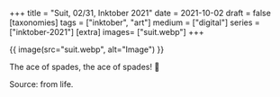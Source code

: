 +++
title = "Suit, 02/31, Inktober 2021"
date = 2021-10-02
draft =  false
[taxonomies]
tags = ["inktober", "art"]
medium = ["digital"]
series = ["inktober-2021"]
[extra]
images= ["suit.webp"]
+++

{{ image(src="suit.webp", alt="Image") }}

The ace of spades, the ace of spades! 🤘

Source: from life.
